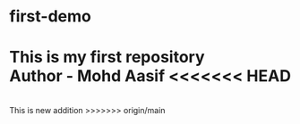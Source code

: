 # first-demo
This is my first repository
<br>
Author - Mohd Aasif 
<<<<<<< HEAD
<br>
=======
<br> 
This is new addition 
>>>>>>> origin/main

